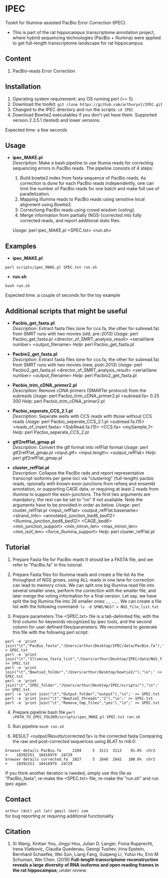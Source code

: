 # IPEC

Tookit for Illumina-assisted PacBio Error Correction (IPEC).

* This is part of the rat hippocampus transcriptome annotation project, where hybrid sequencing technologies (PacBio + Illumina) were applied to get full-length transcriptome landscape for rat hippocampus.  


## Content

  1. PacBio-reads Error Correction


## Installation
1. Operating system requirement: any OS running perl (>= 5)
2. Download the toolkit: 
```git clone https://github.com/arthuryxt/IPEC.git```
3. Changed to the IPEC directory and run the scripts: 
```cd IPEC```
4. Download Bowtie2 executables if you don't yet have them. Supported version 2.3.5.1 (tested) and lower versions.

Expected time: a few seconds

## Usage

* __ipec_MAKE.pl__   
  _Description_: Make a bash pipeline to use Illumia reads for correcting sequencing errors in PacBio reads. The pipeline consists of 4 steps:
  1. Build bowtie2 index from fasta sequence of PacBio reads. As correction is done for each PacBio reads independently, one can limit the number of PacBio reads for one batch and make full use of parallelization.
  2. Mapping Illumina reads to PacBio reads using sensitive local alignment using Bowtie2.
  3. Correctiong PacBio reads using crowd wisdom (voting).
  4. Merge information from partially (NGS-)corrected into fully corrected reads, and report additional stats files.
  
  _Usage_: perl ipec_MAKE.pl <SPEC.txt> <run.sh> 



## Examples  

* __ipec_MAKE.pl__  
```
perl scripts/ipec_MAKE.pl SPEC.txt run.sh   
```

* __run.sh__   
```
bash run.sh 
```

Expected time: a couple of seconds for the toy example








## Additional scripts that might be useful

* __Pacbio_get_fasta.pl__   
  _Description_: Extract fasta files (one for ccs.fa, the other for subread.fa) from SMRT runs with two movies (old, pre-2013)
  _Usage_: perl Pacbio_get_fasta.pl <director_of_SMRT_analysis_result> <serial/lane number> <output_filename>
  _Help_: perl Pacbio_get_fasta.pl

* __Pacbio2_get_fasta.pl__   
  _Description_: Extract fasta files (one for ccs.fa, the other for subread.fa) from SMRT runs with two movies (new, post-2013)
  _Usage_: perl Pacbio2_get_fasta.pl <director_of_SMRT_analysis_result> <serial/lane number> <output_filename>
  _Help_: perl Pacbio2_get_fasta.pl
  
* __Pacbio_trim_cDNA_primer2.pl__   
  _Description_: Remove cDNA primers (SMARTer protocol) from the subreads 
  _Usage_: perl Pacbio_trim_cDNA_primer2.pl <subread.fa> <AAGCAGTGGTATCAACGCAGAGTAC> <AAGCAGTGGTATCAACGCAGAGTACATGGG> 0.25 300
  _Help_: perl Pacbio_trim_cDNA_primer2.pl

* __Pacbio_seperate_CCS_2.1.pl__   
  _Description_: Seperate wells with CCS reads with those without CCS reads 
  _Usage_: perl Pacbio_seperate_CCS_2.1.pl <subread.fa.t15> <reads_of_insert.fasta> <SubRead.fa.t15> <CCS.fa> <mySample_1>
  _Help_: perl Pacbio_seperate_CCS_2.pl

* __gtf2refFlat_gmap.pl__   
  _Description_: Convert the gtf format into refFlat format 
  _Usage_: perl gtf2refFlat_gmap.pl <input.gtf> <input.length> <output_refFlat>
  _Help_: perl gtf2refFlat_gmap.pl

* __cluster_refFlat.pl__   
  _Description_: Collapse the PacBio rads and report representative transcript isoforms per gene loci via "clustering" (full-length) pacbio reads, opionally with known exon-junctions from refseq and ensembl annotation, or supporting CAGE data, or requiring at least 2 reads from illumina to support the exon-junctions. The first two arguments are mandatory, the rest can be set to "no" if not available. Note the arguments have to be provided in order as below.
  _Usage_: perl cluster_refFlat.pl <input_refFlat> <output_refFlat.basename> <seqlenth> <strand_info> <coverage> <annotated_junction_bed6_bed12> <Illumina_junction_bed6_bed12> <CAGE_bed6> <min_junction_support> <min_intron_len> <max_intron_len> <min_isof_len> <force_illumina_support>
  _Help_: perl cluster_refFlat.pl


## Tutorial  
1. Prepare Fasta file for PacBio reads
It should be a FASTA file, and we refer to "PacBio.fa" in this tutorial.

2. Prepare Fasta files for Illumina reads and create a file list
As the throughput of NGS grows, using ALL reads in one lane for correction can lead to memory crisis. We can split one big Illumina read file into several smaller ones, perform the correction with the smaller file, and later merge the voting information for a final version.
Let say, we have split the big Illumina file into 26 smaller ones: <NGSa>, <NGSb>, ..., <NGSz>.
We can create a file list with the following command:
```ls -d $PWD/NGS? > NGS_file_list.txt```

3. Prepare parameters
The <SPEC.txt> file is a tab-delimited file, with the first column for keywords recognized by ipec tools, and the second column for user defined files/parameters.
We recommend to generate this file with the following perl script:
```
perl -e 'print join("\t","PacBio_fasta","/Users/arthur/Desktop/IPEC/data/PacBio.fa"),"\n";' > SPEC.txt
perl -e 'print join("\t","Illumina_fasta_list","/Users/arthur/Desktop/IPEC/data/NGS_file_list.txt"),"\n";' >> SPEC.txt
perl -e 'print join("\t","Bowtie2_folder","/Users/arthur/Desktop/bowtie2/"),"\n";' >> SPEC.txt
perl -e 'print join("\t","IPEC_folder","/Users/arthur/Desktop/IPEC/scripts/"),"\n";' >> SPEC.txt
perl -e 'print join("\t","Output_folder","output"),"\n";' >> SPEC.txt
perl -e 'print join("\t","Bowtie2_threads","2"),"\n";' >> SPEC.txt
perl -e 'print join("\t","Remove_tmp_files","yes"),"\n";' >> SPEC.txt
```

4. Prepare pipeline bash file
```perl /PATH_TO_IPEC_FOLDER/scripts/ipec_MAKE.pl SPEC.txt run.sh```

5. Run pipeline
```bash run.sh```

6. RESULT
<output/Results/corrected.fa> is the corrected fasta
Comparing the raw and post-corrected sequences using BLAT to rn6.0:
```
browser details PacBio.fa     2204     5  3111  3113    91.0%  chr2   +    18392251  18416979  24729
browser details corrected.fa  2827     5  2840  2842   100.0%  chr2   +    18392251  18416979  24729
```
If you think another iteration is needed, simply use this file as "PacBio_fasta", re-make the <SPEC.txt> file, re-make the "run.sh" and run ipec again.


## Contact
```arthur (dot) yxt (at) gmail (dot) com  ```   
for bug reporting or requiring additional functionality


## Citation
1.  Xi Wang, Xintian You, Jingyi Hou, Julian D. Langer, Fiona Rupprecht, Irena Vlatkovic, Claudia Quedenau, Georgi Tushev, Irina Epstein, Bernhard Schaefke, Wei Sun, Liang Fang, Guipeng Li, Yuhui Hu, Erin M Schuman, Wei Chen. (2019) __Full-length transcriptome reconstruction reveals a large diversity of RNA isoforms and open reading frames in the rat hippocampus__, _under review_. 

